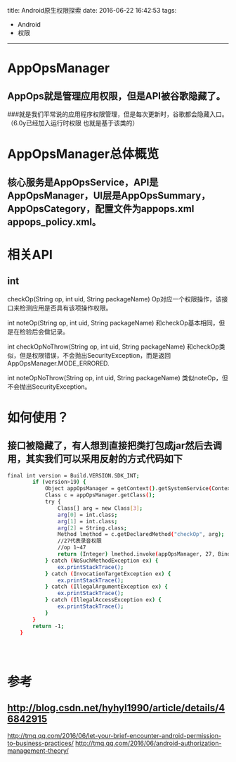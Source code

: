 title: Android原生权限探索
date: 2016-06-22 16:42:53
tags:
- Android
- 权限
---
# AppOpsManager
## AppOps就是管理应用权限，但是API被谷歌隐藏了。
###就是我们平常说的应用程序权限管理，但是每次更新时，谷歌都会隐藏入口。（6.0y已经加入运行时权限 也就是基于该类的）
#  AppOpsManager总体概览
## 核心服务是AppOpsService，API是AppOpsManager，UI层是AppOpsSummary，AppOpsCategory，配置文件为appops.xml  appops_policy.xml。
# 相关API
## int
checkOp(String op, int uid, String packageName)
 Op对应一个权限操作，该接口来检测应用是否具有该项操作权限。
 
int
noteOp(String op, int uid, String packageName)
和checkOp基本相同，但是在检验后会做记录。
 
int
checkOpNoThrow(String op, int uid, String packageName)
 和checkOp类似，但是权限错误，不会抛出SecurityException，而是返回AppOpsManager.MODE_ERRORED.
 
int
noteOpNoThrow(String op, int uid, String packageName)
类似noteOp，但不会抛出SecurityException。

# 如何使用？
## 接口被隐藏了，有人想到直接把类打包成jar然后去调用，其实我们可以采用反射的方式代码如下
```bash
final int version = Build.VERSION.SDK_INT;
        if (version>19) {
            Object appOpsManager = getContext().getSystemService(Context.APP_OPS_SERVICE);
            Class c = appOpsManager.getClass();
            try {
                Class[] arg = new Class[3];
                arg[0] = int.class;
                arg[1] = int.class;
                arg[2] = String.class;
                Method lmethod = c.getDeclaredMethod("checkOp", arg);
                //27代表录音权限
                //op 1~47
                return (Integer) lmethod.invoke(appOpsManager, 27, Binder.getCallingUid(), getContext().getPackageName());
            } catch (NoSuchMethodException ex) {
                ex.printStackTrace();
            } catch (InvocationTargetException ex) {
                ex.printStackTrace();
            } catch (IllegalArgumentException ex) {
                ex.printStackTrace();
            } catch (IllegalAccessException ex) {
                ex.printStackTrace();
            }
        }
        return -1;
    }





```
# 参考
## http://blog.csdn.net/hyhyl1990/article/details/46842915
http://tmq.qq.com/2016/06/let-your-brief-encounter-android-permission-to-business-practices/
http://tmq.qq.com/2016/06/android-authorization-management-theory/

